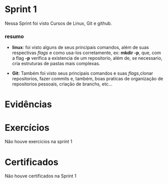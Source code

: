 # Sprint 1
Nessa Sprint foi visto Cursos de Linux, Git e github.
### resumo
- **linux**: foi visto alguns de seus principais comandos, além de suas respectivas *flags* e como usa-los corretamente, ex: **mkdir -p**, que, com a flag **-p** verifica a existencia de um repositorio, além de, se necessario, cria estruturas de pastas mais complexas.

- **Git**: Também foi visto seus principais comandos e suas *flags*,clonar repositorios, fazer commits e, também, boas praticas de organização de repositorios pessoais, criação de branchs, etc...
# Evidências



# Exercícios
Não houve exercicios na sprint 1

# Certificados
Não houve certificados na Sprint 1